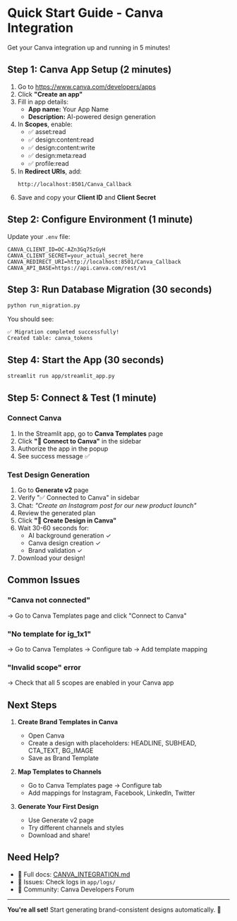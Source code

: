 # Quick Start Guide - Canva Integration

Get your Canva integration up and running in 5 minutes!

## Step 1: Canva App Setup (2 minutes)

1. Go to https://www.canva.com/developers/apps
2. Click **"Create an app"**
3. Fill in app details:
   - **App name:** Your App Name
   - **Description:** AI-powered design generation
4. In **Scopes**, enable:
   - ✅ asset:read
   - ✅ design:content:read
   - ✅ design:content:write
   - ✅ design:meta:read
   - ✅ profile:read
5. In **Redirect URIs**, add:
   ```
   http://localhost:8501/Canva_Callback
   ```
6. Save and copy your **Client ID** and **Client Secret**

## Step 2: Configure Environment (1 minute)

Update your `.env` file:

```env
CANVA_CLIENT_ID=OC-AZn3Gq75zGyH
CANVA_CLIENT_SECRET=your_actual_secret_here
CANVA_REDIRECT_URI=http://localhost:8501/Canva_Callback
CANVA_API_BASE=https://api.canva.com/rest/v1
```

## Step 3: Run Database Migration (30 seconds)

```bash
python run_migration.py
```

You should see:
```
✅ Migration completed successfully!
Created table: canva_tokens
```

## Step 4: Start the App (30 seconds)

```bash
streamlit run app/streamlit_app.py
```

## Step 5: Connect & Test (1 minute)

### Connect Canva

1. In the Streamlit app, go to **Canva Templates** page
2. Click **"🔗 Connect to Canva"** in the sidebar
3. Authorize the app in the popup
4. See success message ✅

### Test Design Generation

1. Go to **Generate v2** page
2. Verify "✅ Connected to Canva" in sidebar
3. Chat: *"Create an Instagram post for our new product launch"*
4. Review the generated plan
5. Click **"🚀 Create Design in Canva"**
6. Wait 30-60 seconds for:
   - AI background generation ✓
   - Canva design creation ✓
   - Brand validation ✓
7. Download your design!

## Common Issues

### "Canva not connected"
→ Go to Canva Templates page and click "Connect to Canva"

### "No template for ig_1x1"
→ Go to Canva Templates → Configure tab → Add template mapping

### "Invalid scope" error
→ Check that all 5 scopes are enabled in your Canva app

## Next Steps

1. **Create Brand Templates in Canva**
   - Open Canva
   - Create a design with placeholders: HEADLINE, SUBHEAD, CTA_TEXT, BG_IMAGE
   - Save as Brand Template

2. **Map Templates to Channels**
   - Go to Canva Templates page → Configure tab
   - Add mappings for Instagram, Facebook, LinkedIn, Twitter

3. **Generate Your First Design**
   - Use Generate v2 page
   - Try different channels and styles
   - Download and share!

## Need Help?

- 📖 Full docs: [CANVA_INTEGRATION.md](./CANVA_INTEGRATION.md)
- 🐛 Issues: Check logs in `app/logs/`
- 💬 Community: Canva Developers Forum

---

**You're all set!** Start generating brand-consistent designs automatically. 🎨
